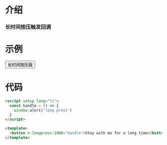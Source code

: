 # 介绍

### 长时间按压触发回调

# 示例

<script setup>
const handle = () => {
  window.alert('long press')
}
</script>

<button v-longpress:1000="handle">长时间按压我</button>

# 代码

```html
<script setup lang="ts">
  const handle = () => {
    window.alert('long press')
  }
</script>

<template>
  <button v-longpress:1000="handle">Stay with me for a long time</button>
</template>
```
